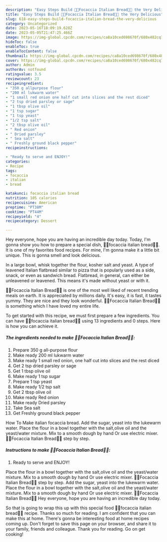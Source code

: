 ```yaml
---
description: "Easy Steps Build 🍔🍞Focaccia Italian Bread🍞🍔 the Very Delicious"
title: "Easy Steps Build 🍔🍞Focaccia Italian Bread🍞🍔 the Very Delicious"
slug: 618-easy-steps-build-focaccia-italian-bread-the-very-delicious
category: Uncategorized
date: 2023-05-16T18:09:19.628Z
date: 2023-05-05T21:47:25.466Z
image: https://img-global.cpcdn.com/recipes/ca8a10ced698670f/680x482cq70/focaccia-italian-bread-recipe-main-photo.jpg
hideToc: false
enableToc: true
enableTocContent: false
thumbnail: https://img-global.cpcdn.com/recipes/ca8a10ced698670f/680x482cq70/focaccia-italian-bread-recipe-main-photo.jpg
cover: https://img-global.cpcdn.com/recipes/ca8a10ced698670f/680x482cq70/focaccia-italian-bread-recipe-main-photo.jpg
author: Admin
authorAv: notfound
ratingvalue: 3.5
reviewcount: 23
recipeingredient:
- "350 g allpurpose flour"
- "200 ml lukwarm water"
- "1 small red onion one half cut into slices and the rest diced"
- "2 tsp dried parsley or sage"
- "1 tbsp olive oil"
- "1 tsp sugar"
- "1 tsp yeast"
- "1/2 tsp salt"
- "2 tbsp olive oil"
- " Red onion"
- " Dried parsley"
- " Sea salt"
- " Freshly ground black pepper"
recipeinstructions:

- "Ready to serve and ENJOY!"
categories:
- Recipe
tags:
- focaccia
- italian
- bread

katakunci: focaccia italian bread 
nutrition: 105 calories
recipecuisine: American
preptime: "PT38M"
cooktime: "PT44M"
recipeyield: "4"
recipecategory: Dessert

---
```



Hey everyone, hope you are having an incredible day today. Today, I'm gonna show you how to prepare a special dish, 🍔🍞focaccia italian bread🍞🍔. It is one of my favorites food recipes. For mine, I'm gonna make it a little bit unique. This is gonna smell and look delicious.

In a large bowl, whisk together the flour, kosher salt and yeast. A type of leavened Italian flatbread similar to pizza that is popularly used as a side, snack, or even as sandwich bread. Flatbread, in general, can either be unleavened or leavened. This means it&#39;s made without yeast or with it.

🍔🍞Focaccia Italian Bread🍞🍔 is one of the most well liked of recent trending meals on earth. It is appreciated by millions daily. It's easy, it is fast, it tastes yummy. They are nice and they look wonderful. 🍔🍞Focaccia Italian Bread🍞🍔 is something which I have loved my entire life.


To get started with this recipe, we must first prepare a few ingredients. You can have 🍔🍞focaccia italian bread🍞🍔 using 13 ingredients and 0 steps. Here is how you can achieve it.

<!--inarticleads1-->

##### The ingredients needed to make 🍔🍞Focaccia Italian Bread🍞🍔:

1. Prepare 350 g all-purpose flour
1. Make ready 200 ml lukwarm water
1. Make ready 1 small red onion, one half cut into slices and the rest diced
1. Get 2 tsp dried parsley or sage
1. Get 1 tbsp olive oil
1. Make ready 1 tsp sugar
1. Prepare 1 tsp yeast
1. Make ready 1/2 tsp salt
1. Get 2 tbsp olive oil
1. Make ready  Red onion
1. Make ready  Dried parsley
1. Take  Sea salt
1. Get  Freshly ground black pepper


How To Make italian focaccia bread. Add the sugar, yeast into the lukewarm water. Place the flour in a bowl together with the salt,olive oil and the yeast/water mixture. Mix to a smooth dough by hand Or use electric mixer. 🍔🍞Focaccia Italian Bread🍞🍔 step by step. 

<!--inarticleads2-->

##### Instructions to make 🍔🍞Focaccia Italian Bread🍞🍔:


1. Ready to serve and ENJOY!

Place the flour in a bowl together with the salt,olive oil and the yeast/water mixture. Mix to a smooth dough by hand Or use electric mixer. 🍔🍞Focaccia Italian Bread🍞🍔 step by step. Add the sugar, yeast into the lukewarm water. Place the flour in a bowl together with the salt,olive oil and the yeast/water mixture. Mix to a smooth dough by hand Or use electric mixer. 🍔🍞Focaccia Italian Bread🍞🍔 Hey everyone, hope you are having an incredible day today. 

So that is going to wrap this up with this special food 🍔🍞focaccia italian bread🍞🍔 recipe. Thanks so much for reading. I am confident that you can make this at home. There's gonna be interesting food at home recipes coming up. Don't forget to save this page on your browser, and share it to your family, friends and colleague. Thank you for reading. Go on get cooking!
